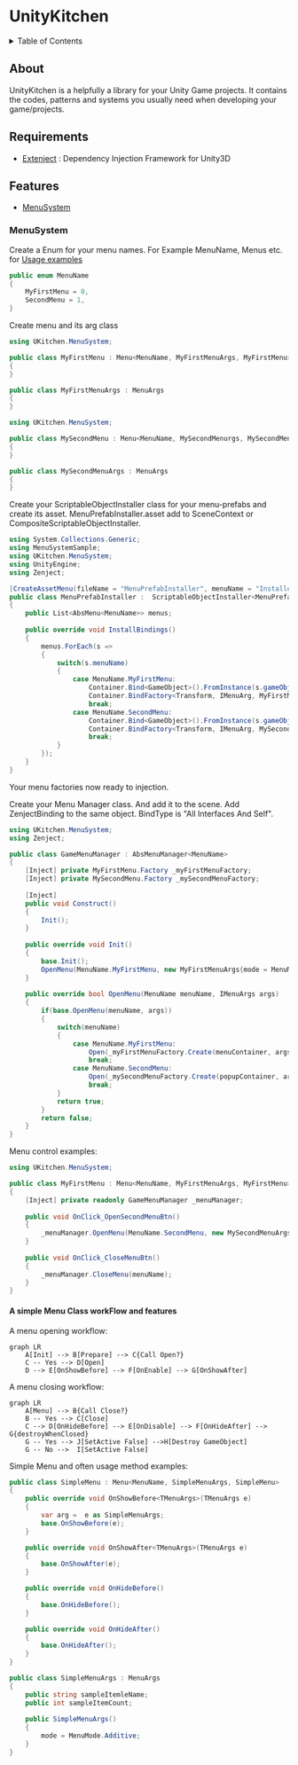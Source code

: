 # UnityKitchen

<details title="Table of Contents">
<summary>Table of Contents</summary>

- [About](#about)
- [Features](#features)
    - [MenuSystem](#menusystem)
      - [A simple Menu Class workFlow and features](#a-simple-menu-class-workflow-and-features)

</details>

## About
UnityKitchen is a  helpfully a library for your Unity Game projects. It contains the codes, patterns and systems you usually need when developing your game/projects.


## Requirements
* [Extenject](https://github.com/modesttree/Zenject) : Dependency Injection Framework for Unity3D

## Features
- [MenuSystem](#MenuSystem)

### MenuSystem

Create a Enum for your menu names. For Example MenuName, Menus etc.
for [Usage examples][1]

[1]: Assets/Scripts/MenuSystemSample

```c#
public enum MenuName
{
    MyFirstMenu = 0,
    SecondMenu = 1,
}
```
Create menu and its arg class
```c#
using UKitchen.MenuSystem;

public class MyFirstMenu : Menu<MenuName, MyFirstMenuArgs, MyFirstMenu>
{
}

public class MyFirstMenuArgs : MenuArgs
{
}
```
```c#
using UKitchen.MenuSystem;

public class MySecondMenu : Menu<MenuName, MySecondMenurgs, MySecondMenu>
{
}

public class MySecondMenuArgs : MenuArgs
{
}
```
Create your ScriptableObjectInstaller class for your menu-prefabs and create its asset. MenuPrefabInstaller.asset add to SceneContext or CompositeScriptableObjectInstaller. 
```c#
using System.Collections.Generic;
using MenuSystemSample;
using UKitchen.MenuSystem;
using UnityEngine;
using Zenject;

[CreateAssetMenu(fileName = "MenuPrefabInstaller", menuName = "Installers/MenuPrefabInstaller")]
public class MenuPrefabInstaller :  ScriptableObjectInstaller<MenuPrefabInstaller>
{
    public List<AbsMenu<MenuName>> menus;
    
    public override void InstallBindings()
    {
        menus.ForEach(s => 
        {
            switch(s.menuName)
            {
                case MenuName.MyFirstMenu:
                    Container.Bind<GameObject>().FromInstance(s.gameObject).WhenInjectedInto<MyFirstMenu.Factory>();
                    Container.BindFactory<Transform, IMenuArg, MyFirstMenu, MyFirstMenu.Factory>().FromFactory<MyFirstMenu.Factory>();     
                    break;
                case MenuName.SecondMenu:
                    Container.Bind<GameObject>().FromInstance(s.gameObject).WhenInjectedInto<MySecondMenu.Factory>();
                    Container.BindFactory<Transform, IMenuArg, MySecondMenu, MySecondMenu.Factory>().FromFactory<MySecondMenu.Factory>();     
                    break;
            }
        });
    }
}
```
Your menu factories now ready to injection.

Create your Menu Manager class. And add it to the scene. Add ZenjectBinding to the same object. BindType is "All Interfaces And Self".
```c#
using UKitchen.MenuSystem;
using Zenject;

public class GameMenuManager : AbsMenuManager<MenuName>
{
    [Inject] private MyFirstMenu.Factory _myFirstMenuFactory;
    [Inject] private MySecondMenu.Factory _mySecondMenuFactory;
    
    [Inject]
    public void Construct()
    {
        Init();
    }
    
    public override void Init()
    {
        base.Init();
        OpenMenu(MenuName.MyFirstMenu, new MyFirstMenuArgs{mode = MenuMode.Single});
    }
    
    public override bool OpenMenu(MenuName menuName, IMenuArgs args)
    {
        if(base.OpenMenu(menuName, args))
        {
            switch(menuName)
            {
                case MenuName.MyFirstMenu:
                    Open(_myFirstMenuFactory.Create(menuContainer, args), args);
                    break;
                case MenuName.SecondMenu:
                    Open(_mySecondMenuFactory.Create(popupContainer, args), args);
                    break;
            }
            return true;
        }
        return false;
    }
}
```
Menu control examples:
```c#
using UKitchen.MenuSystem;

public class MyFirstMenu : Menu<MenuName, MyFirstMenuArgs, MyFirstMenu>
{
    [Inject] private readonly GameMenuManager _menuManager;
    
    public void OnClick_OpenSecondMenuBtn()
    {
        _menuManager.OpenMenu(MenuName.SecondMenu, new MySecondMenuArgs{mode = MenuMode.Additive});
    }
    
    public void OnClick_CloseMenuBtn()
    {
        _menuManager.CloseMenu(menuName);
    }
}
```

#### A simple Menu Class workFlow and features

A menu opening workflow:
```mermaid
graph LR
    A[Init] --> B[Prepare] --> C{Call Open?}
    C -- Yes --> D[Open]
    D --> E[OnShowBefore] --> F[OnEnable] --> G[OnShowAfter]
```

A menu closing workflow:
```mermaid
graph LR
    A[Menu] --> B{Call Close?}
    B -- Yes --> C[Close]
    C --> D[OnHideBefore] --> E[OnDisable] --> F[OnHideAfter] --> G{destroyWhenClosed}
    G -- Yes --> J[SetActive False] -->H[Destroy GameObject]
    G -- No -->  I[SetActive False]
```
Simple Menu and often usage method examples:
```c#
public class SimpleMenu : Menu<MenuName, SimpleMenuArgs, SimpleMenu>
{
    public override void OnShowBefore<TMenuArgs>(TMenuArgs e)
    {
        var arg =  e as SimpleMenuArgs;
        base.OnShowBefore(e);
    }

    public override void OnShowAfter<TMenuArgs>(TMenuArgs e)
    {
        base.OnShowAfter(e);
    }

    public override void OnHideBefore()
    {
        base.OnHideBefore();
    }

    public override void OnHideAfter()
    {
        base.OnHideAfter();
    }
}

public class SimpleMenuArgs : MenuArgs
{
    public string sampleItemleName;
    public int sampleItemCount;
    
    public SimpleMenuArgs()
    {
        mode = MenuMode.Additive;
    }
}
```
